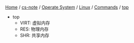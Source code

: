 [Home](https://mengxianbin.github.io) /
[cs-note](https://mengxianbin.github.io/cs-note/content) /
[Operate System](https://mengxianbin.github.io/cs-note/content/Operate%20System) /
[Linux](https://mengxianbin.github.io/cs-note/content/Operate%20System/Linux) /
[Commands](https://mengxianbin.github.io/cs-note/content/Operate%20System/Linux/Commands) /
[top](https://mengxianbin.github.io/cs-note/content/Operate%20System/Linux/Commands/top)

* top
    * VIRT: 虚拟内存
    * RES: 物理内存
    * SHR: 共享内存